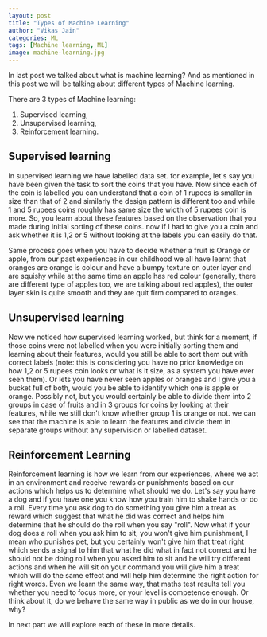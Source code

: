 ```yaml
---
layout: post
title: "Types of Machine Learning"
author: "Vikas Jain"
categories: ML
tags: [Machine learning, ML]
image: machine-learning.jpg
---
```


In last post we talked about what is machine learning? And as mentioned in this post we will be talking about different types of Machine learning.

There are 3 types of Machine learning:
1. Supervised learning,
2. Unsupervised learning,
3. Reinforcement learning.

 
## Supervised learning
In supervised learning we have labelled data set. for example, let's say you have been given the task to sort the coins that you have. Now since each of the coin is labelled you can understand that a coin of 1 rupees is smaller in size than that of 2 and similarly the design pattern is different too and while 1 and 5 rupees coins roughly has same size the width of 5 rupees coin is more. So, you learn about these features based on the observation that you made during initial sorting of these coins. now if I had to give you a coin and ask whether it is 1,2 or 5 without looking at the labels you can easily do that.

Same process goes when you have to decide whether a fruit is Orange or apple, from our past experiences in our childhood we all have learnt that oranges are orange is colour and have a bumpy texture on outer layer and are squishy while at the same time an apple has red colour (generally, there are different type of apples too, we are talking about red apples), the outer layer skin is quite smooth and they are quit firm compared to oranges.


## Unsupervised learning
Now we noticed how supervised learning worked, but think for a moment, if those coins were not labelled when you were initially sorting them and learning about their features, would you still be able to sort them out with correct labels (note: this is considering you have no prior knowledge on how 1,2 or 5 rupees coin looks or what is it size, as a system you have ever seen them). Or lets you have never seen apples or oranges and I give you a bucket full of both, would you be able to identify which one is apple or orange.
Possibly not, but you would certainly be able to divide them into 2 groups in case of fruits and in 3 groups for coins by looking at their features, while we still don't know whether group 1 is orange or not. we can see that the machine is able to learn the features and divide them in separate groups without any supervision or labelled dataset.

## Reinforcement Learning
Reinforcement learning is how we learn from our experiences, where we act in an environment and receive rewards or punishments based on our actions which helps us to determine what should we do.
Let's say you have a dog and if you have one you know how you train him to shake hands or do a roll. Every time you ask dog to do something you give him a treat as reward which suggest that what he did was correct and helps him determine that he should do the roll when you say "roll". Now what if your dog does a roll when you ask him to sit, you won't give him punishment, I mean who punishes pet, but you certainly won't give him that treat right which sends a signal to him that what he did what in fact not correct and he should not be doing roll when you asked him to sit and he will try different actions and when he will sit on your command you will give him a treat which will do the same effect and will help him determine the right action for right words.
Even we learn the same way, that maths test results tell you whether you need to focus more, or your level is competence enough. Or think about it, do we behave the same way in public as we do in our house, why?

In next part we will explore each of these in more details.
